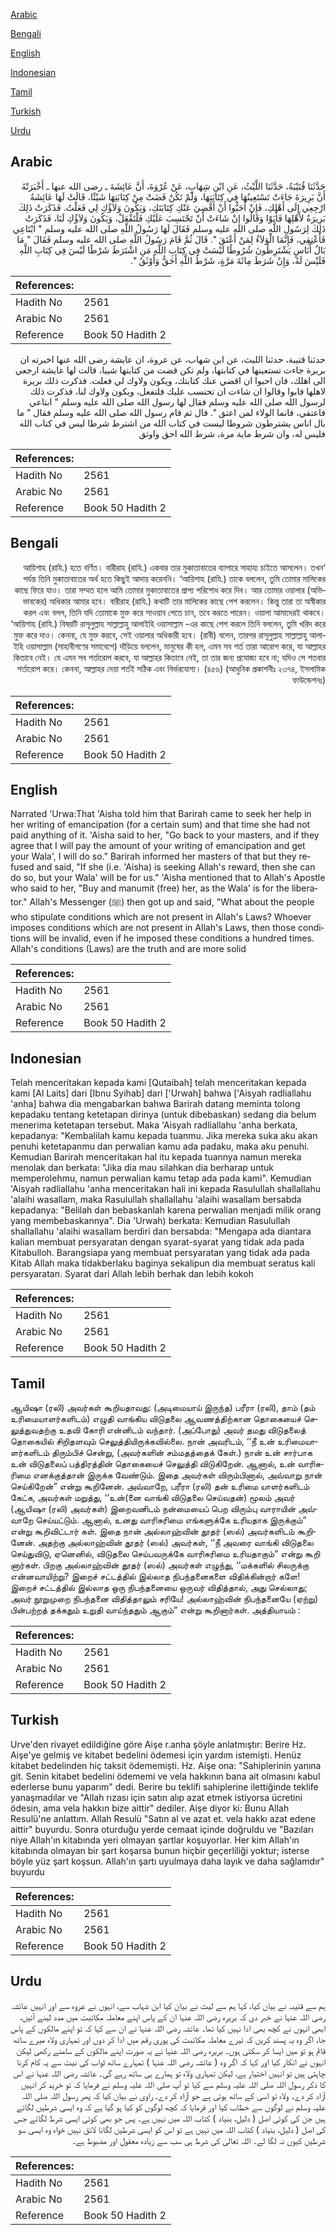 [Arabic](#arabic)

[Bengali](#bengali)

[English](#english)

[Indonesian](#indonesian)

[Tamil](#tamil)

[Turkish](#turkish)

[Urdu](#urdu)

## Arabic


<div dir="rtl" lang="ar" style={{fontSize:'larger',backgroundColor:'#f8f9fa',padding:20}}>
حَدَّثَنَا قُتَيْبَةُ، حَدَّثَنَا اللَّيْثُ، عَنِ ابْنِ شِهَابٍ، عَنْ عُرْوَةَ، أَنَّ عَائِشَةَ ـ رضى الله عنها ـ أَخْبَرَتْهُ أَنَّ بَرِيرَةَ جَاءَتْ تَسْتَعِينُهَا فِي كِتَابَتِهَا، وَلَمْ تَكُنْ قَضَتْ مِنْ كِتَابَتِهَا شَيْئًا، قَالَتْ لَهَا عَائِشَةُ ارْجِعِي إِلَى أَهْلِكِ، فَإِنْ أَحَبُّوا أَنْ أَقْضِيَ عَنْكِ كِتَابَتَكِ، وَيَكُونَ وَلاَؤُكِ لِي فَعَلْتُ‏.‏ فَذَكَرَتْ ذَلِكَ بَرِيرَةُ لأَهْلِهَا فَأَبَوْا وَقَالُوا إِنْ شَاءَتْ أَنْ تَحْتَسِبَ عَلَيْكِ فَلْتَفْعَلْ، وَيَكُونَ وَلاَؤُكِ لَنَا، فَذَكَرَتْ ذَلِكَ لِرَسُولِ اللَّهِ صلى الله عليه وسلم فَقَالَ لَهَا رَسُولُ اللَّهِ صلى الله عليه وسلم ‏"‏ ابْتَاعِي فَأَعْتِقِي، فَإِنَّمَا الْوَلاَءُ لِمَنْ أَعْتَقَ ‏"‏‏.‏ قَالَ ثُمَّ قَامَ رَسُولُ اللَّهِ صلى الله عليه وسلم فَقَالَ ‏"‏ مَا بَالُ أُنَاسٍ يَشْتَرِطُونَ شُرُوطًا لَيْسَتْ فِي كِتَابِ اللَّهِ مَنِ اشْتَرَطَ شَرْطًا لَيْسَ فِي كِتَابِ اللَّهِ فَلَيْسَ لَهُ، وَإِنْ شَرَطَ مِائَةَ مَرَّةٍ، شَرْطُ اللَّهِ أَحَقُّ وَأَوْثَقُ ‏"‏‏.‏
</div>
<div style={{backgroundColor:'#f8f9fa',padding:20, marginBottom: 10}}><table> <thead> <tr> <th>References:</th> <th></th> </tr> </thead> <tbody><tr><td>Hadith No</td><td>2561</td></tr><tr><td>Arabic No</td><td>2561</td></tr><tr><td>Reference</td><td>Book 50 Hadith 2</td></tr></tbody></table></div>


<div dir="rtl" lang="ar" style={{fontSize:'larger',backgroundColor:'#f8f9fa',padding:20}}>
حدثنا قتيبة، حدثنا الليث، عن ابن شهاب، عن عروة، ان عايشة رضى الله عنها اخبرته ان بريرة جاءت تستعينها في كتابتها، ولم تكن قضت من كتابتها شييا، قالت لها عايشة ارجعي الى اهلك، فان احبوا ان اقضي عنك كتابتك، ويكون ولاوك لي فعلت. فذكرت ذلك بريرة لاهلها فابوا وقالوا ان شاءت ان تحتسب عليك فلتفعل، ويكون ولاوك لنا، فذكرت ذلك لرسول الله صلى الله عليه وسلم فقال لها رسول الله صلى الله عليه وسلم " ابتاعي فاعتقي، فانما الولاء لمن اعتق ". قال ثم قام رسول الله صلى الله عليه وسلم فقال " ما بال اناس يشترطون شروطا ليست في كتاب الله من اشترط شرطا ليس في كتاب الله فليس له، وان شرط ماية مرة، شرط الله احق واوثق
</div>
<div style={{backgroundColor:'#f8f9fa',padding:20, marginBottom: 10}}><table> <thead> <tr> <th>References:</th> <th></th> </tr> </thead> <tbody><tr><td>Hadith No</td><td>2561</td></tr><tr><td>Arabic No</td><td>2561</td></tr><tr><td>Reference</td><td>Book 50 Hadith 2</td></tr></tbody></table></div>

## Bengali


<div dir="rtl" lang="bn" style={{fontSize:'larger',backgroundColor:'#f8f9fa',padding:20}}>
‘আয়িশাহ (রাযি.) হতে বর্ণিত। বারীরাহ (রাযি.) একবার তার মুকাতাবাতের ব্যাপারে সাহায্য চাইতে আসলেন। তখন পর্যন্ত তিনি মুকাতাবাতের অর্থ হতে কিছুই আদায় করেননি। ‘আয়িশাহ (রাযি.) তাকে বললেন, তুমি তোমার মালিকের কাছে ফিরে যাও। তারা সম্মত হলে আমি তোমার মুকাতাবাতের প্রাপ্য পরিশোধ করে দিব। আর তোমার ওয়ালার (অভিভাবকের) অধিকার আমার হবে। বারীরাহ (রাযি.) কথাটি তার মালিকের কাছে পেশ করলেন। কিন্তু তারা তা অস্বীকার করল এবং বলল, তিনি যদি তোমাকে মুক্ত করে সাওয়াব পেতে চান, তবে করতে পারেন। ওয়ালা আমাদেরই থাকবে। ‘আয়িশাহ (রাযি.) বিষয়টি রাসূলুল্লাহ সাল্লাল্লাহু আলাইহি ওয়াসাল্লাম -এর কাছে পেশ করলে তিনি বললেন, তুমি খরিদ করে মুক্ত করে দাও। কেননা, যে মুক্ত করবে, সেই ওয়ালার অধিকারী হবে। (রাবী) বলেন, তারপর রাসূলুল্লাহ সাল্লাল্লাহু আলাইহি ওয়াসাল্লাম (সাহাবীগণের সমাবেশে) দাঁড়িয়ে বললেন, মানুষের কী হল, এমন সব শর্ত তারা আরোপ করে, যা আল্লাহর কিতাবে নেই। যে এমন সব শর্তারোপ করবে, যা আল্লাহর কিতাবে নেই, তা তার জন্য প্রযোজ্য হবে না; যদিও সে শতবার শর্তারোপ করে। কেননা, আল্লাহর দেয়া শর্তই সঠিক এবং নির্ভরযোগ্য। (৪৫৬) (আধুনিক প্রকাশনীঃ ২৩৭৪, ইসলামিক ফাউন্ডেশনঃ)
</div>
<div style={{backgroundColor:'#f8f9fa',padding:20, marginBottom: 10}}><table> <thead> <tr> <th>References:</th> <th></th> </tr> </thead> <tbody><tr><td>Hadith No</td><td>2561</td></tr><tr><td>Arabic No</td><td>2561</td></tr><tr><td>Reference</td><td>Book 50 Hadith 2</td></tr></tbody></table></div>

## English


<div dir="ltr" lang="en" style={{fontSize:'larger',backgroundColor:'#f8f9fa',padding:20}}>
Narrated 'Urwa:That 'Aisha told him that Barirah came to seek her help in her writing of emancipation (for a certain sum) and that time she had not paid anything of it. 'Aisha said to her, "Go back to your masters, and if they agree that I will pay the amount of your writing of emancipation and get your Wala', I will do so." Barirah informed her masters of that but they refused and said, "If she (i.e. 'Aisha) is seeking Allah's reward, then she can do so, but your Wala' will be for us." 'Aisha mentioned that to Allah's Apostle who said to her, "Buy and manumit (free) her, as the Wala' is for the liberator." Allah's Messenger (ﷺ) then got up and said, "What about the people who stipulate conditions which are not present in Allah's Laws? Whoever imposes conditions which are not present in Allah's Laws, then those conditions will be invalid, even if he imposed these conditions a hundred times. Allah's conditions (Laws) are the truth and are more solid
</div>
<div style={{backgroundColor:'#f8f9fa',padding:20, marginBottom: 10}}><table> <thead> <tr> <th>References:</th> <th></th> </tr> </thead> <tbody><tr><td>Hadith No</td><td>2561</td></tr><tr><td>Arabic No</td><td>2561</td></tr><tr><td>Reference</td><td>Book 50 Hadith 2</td></tr></tbody></table></div>

## Indonesian


<div dir="ltr" lang="id" style={{fontSize:'larger',backgroundColor:'#f8f9fa',padding:20}}>
Telah menceritakan kepada kami [Qutaibah] telah menceritakan kepada kami [Al Laits] dari [Ibnu Syihab] dari ['Urwah] bahwa ['Aisyah radliallahu 'anha] bahwa dia mengabarkan bahwa Barirah datang meminta tolong kepadaku tentang ketetapan dirinya (untuk dibebaskan) sedang dia belum menerima ketetapan tersebut. Maka 'Aisyah radliallahu 'anha berkata, kepadanya: "Kembalilah kamu kepada tuanmu. Jika mereka suka aku akan penuhi ketetapanmu dan perwalian kamu ada padaku, maka aku penuhi. Kemudian Barirah menceritakan hal itu kepada tuannya namun mereka menolak dan berkata: "Jika dia mau silahkan dia berharap untuk memperolehmu, namun perwalian kamu tetap ada pada kami". Kemudian 'Aisyah radliallahu 'anha menceritakan hali ini kepada Rasulullah shallallahu 'alaihi wasallam, maka Rasulullah shallallahu 'alaihi wasallam bersabda kepadanya: "Belilah dan bebaskanlah karena perwalian menjadi milik orang yang membebaskannya". Dia 'Urwah) berkata: Kemudian Rasulullah shallallahu 'alaihi wasallam berdiri dan bersabda: "Mengapa ada diantara kalian membuat persyaratan dengan syarat-syarat yang tidak ada pada Kitabulloh. Barangsiapa yang membuat persyaratan yang tidak ada pada Kitab Allah maka tidakberlaku baginya sekalipun dia membuat seratus kali persyaratan. Syarat dari Allah lebih berhak dan lebih kokoh
</div>
<div style={{backgroundColor:'#f8f9fa',padding:20, marginBottom: 10}}><table> <thead> <tr> <th>References:</th> <th></th> </tr> </thead> <tbody><tr><td>Hadith No</td><td>2561</td></tr><tr><td>Arabic No</td><td>2561</td></tr><tr><td>Reference</td><td>Book 50 Hadith 2</td></tr></tbody></table></div>

## Tamil


<div dir="ltr" lang="ta" style={{fontSize:'larger',backgroundColor:'#f8f9fa',padding:20}}>
ஆயிஷா (ரலி) அவர்கள் கூறியதாவது: (அடிமையாய் இருந்த) பரீரா (ரலி), தாம் (தம் உரிமையாளர்களிடம்) எழுதி வாங்கிய விடுதலை ஆவணத்திற்கான தொகையைச் செலுத்துவதற்கு உதவி கோரி என்னிடம் வந்தார். (அப்போது) அவர் தமது விடுதலைத் தொகையில் சிறிதளவும் செலுத்தியிருக்கவில்லை. நான் அவரிடம், ‘‘நீ உன் உரிமையாளர்களிடம் திரும்பிச் சென்று, (அவர்களின் சம்மதத்தைக் கேள்.) நான் உன் சார்பாக உன் விடுதலைப் பத்திரத்தின் தொகையைச் செலுத்தி விடுகிறேன். ஆனால், உன் வாரிசுரிமை எனக்குத்தான் இருக்க வேண்டும். இதை அவர்கள் விரும்பினால், அவ்வாறு நான் செய்கிறேன்” என்று கூறினேன். அவ்வாறே, பரீரா (ரலி) தன் உரிமை யாளர்களிடம் கேட்க, அவர்கள் மறுத்து, ‘‘உன்(னை வாங்கி விடுதலை செய்வதன்) மூலம் அவர் (ஆயிஷா (ரலி) அவர்கள்) இறைவனிடம் நன்மையைப் பெற விரும்பு வாராயின் அவ்வாறே செய்யட்டும். ஆனால், உனது வாரிசுரிமை எங்களுக்கே உரியதாக இருக்கும்” என்று கூறிவிட்டார் கள். இதை நான் அல்லாஹ்வின் தூதர் (ஸல்) அவர்களிடம் கூறினேன். அதற்கு அல்லாஹ்வின் தூதர் (ஸல்) அவர்கள், ‘‘நீ அவரை வாங்கி விடுதலை செய்துவிடு, ஏனெனில், விடுதலை செய்பவருக்கே வாரிசுரிமை உரியதாகும்” என்று கூறி னார்கள். பிறகு அல்லாஹ்வின் தூதர் (ஸல்) அவர்கள் எழுந்து, ‘‘மக்களில் சிலருக்கு என்னவாயிற்று? இறைச் சட்டத்தில் இல்லாத நிபந்தனைகளை விதிக்கின்றார் களே! இறைச் சட்டத்தில் இல்லாத ஒரு நிபந்தனையை ஒருவர் விதித்தால், அது செல்லாது; அவர் நூறுமுறை நிபந்தனை விதித்தாலும் சரியே! அல்லாஹ்வின் நிபந்தனையே (ஏற்று) பின்பற்றத் தக்கதும் உறுதி வாய்ந்ததும் ஆகும்” என்று கூறினார்கள். அத்தியாயம் :
</div>
<div style={{backgroundColor:'#f8f9fa',padding:20, marginBottom: 10}}><table> <thead> <tr> <th>References:</th> <th></th> </tr> </thead> <tbody><tr><td>Hadith No</td><td>2561</td></tr><tr><td>Arabic No</td><td>2561</td></tr><tr><td>Reference</td><td>Book 50 Hadith 2</td></tr></tbody></table></div>

## Turkish


<div dir="ltr" lang="tr" style={{fontSize:'larger',backgroundColor:'#f8f9fa',padding:20}}>
Urve'den rivayet edildiğine göre Aişe r.anha şöyle anlatmıştır: Berire Hz. Aişe'ye gelmiş ve kitabet bedelini ödemesi için yardım istemişti. Henüz kitabet bedelinden hiç taksit ödememişti. Hz. Aişe ona: "Sahiplerinin yanına git. Senin kitabet bedelini ödememi ve vela hakkının bana ait olmasını kabul ederlerse bunu yaparım" dedi. Berire bu teklifi sahiplerine ilettiğinde teklife yanaşmadılar ve "Allah rızası için satın alıp azat etmek istiyorsa ücretini ödesin, ama vela hakkın bize aittir" dediler. Aişe diyor ki: Bunu Allah Resulü'ne anlattım. Allah Resulü "Satın al ve azat et. vela hakkı azat edene aittir" buyurdu. Sonra oturduğu yerde cemaat içinde doğruldu ve "Bazıları niye Allah'ın kitabında yeri olmayan şartlar koşuyorlar. Her kim Allah'ın kitabında olmayan bir şart koşarsa bunun hiçbir geçerliliği yoktur; isterse böyle yüz şart koşsun. Allah'ın şartı uyulmaya daha layık ve daha sağlamdır" buyurdu
</div>
<div style={{backgroundColor:'#f8f9fa',padding:20, marginBottom: 10}}><table> <thead> <tr> <th>References:</th> <th></th> </tr> </thead> <tbody><tr><td>Hadith No</td><td>2561</td></tr><tr><td>Arabic No</td><td>2561</td></tr><tr><td>Reference</td><td>Book 50 Hadith 2</td></tr></tbody></table></div>

## Urdu


<div dir="rtl" lang="ur" style={{fontSize:'larger',backgroundColor:'#f8f9fa',padding:20}}>
ہم سے قتیبہ نے بیان کیا، کہا ہم سے لیث نے بیان کیا ابن شہاب سے، انہوں نے عروہ سے اور انہیں عائشہ رضی اللہ عنہا نے خبر دی کہ بریرہ رضی اللہ عنہا ان کے پاس اپنے معاملہ مکاتبت میں مدد لینے آئیں، ابھی انہوں نے کچھ بھی ادا نہیں کیا تھا۔ عائشہ رضی اللہ عنہا نے ان سے کہا کہ تو اپنے مالکوں کے پاس جا، اگر وہ یہ پسند کریں کہ تیرے معاملہ مکاتبت کی پوری رقم میں ادا کر دوں اور تمہاری ولاء میرے ساتھ قائم ہو تو میں ایسا کر سکتی ہوں۔ بریرہ رضی اللہ عنہا نے یہ صورت اپنے مالکوں کے سامنے رکھی لیکن انہوں نے انکار کیا اور کہا کہ اگر وہ ( عائشہ رضی اللہ عنہا ) تمہارے ساتھ ثواب کی نیت سے یہ کام کرنا چاہتی ہیں تو انہیں اختیار ہے، لیکن تمہاری ولاء تو ہمارے ہی ساتھ رہے گی۔ عائشہ رضی اللہ عنہا نے اس کا ذکر رسول اللہ صلی اللہ علیہ وسلم سے کیا تو آپ صلی اللہ علیہ وسلم نے فرمایا کہ تو خرید کر انہیں آزاد کر دے۔ ولاء تو اسی کے ساتھ ہوتی ہے جو آزاد کر دے۔ راوی نے بیان کیا کہ پھر رسول اللہ صلی اللہ علیہ وسلم نے لوگوں سے خطاب کیا اور فرمایا کہ کچھ لوگوں کو کیا ہو گیا ہے کہ وہ ایسی شرطیں لگاتے ہیں جن کی کوئی اصل ( دلیل، بنیاد ) کتاب اللہ میں نہیں ہے۔ پس جو بھی کوئی ایسی شرط لگائے جس کی اصل ( دلیل، بنیاد ) کتاب اللہ میں نہیں ہے تو اس کو ایسی شرطیں لگانا لائق نہیں خواہ وہ ایسی سو شرطیں کیوں نہ لگا لے۔ اللہ تعالیٰ کی شرط ہی سب سے زیادہ معقول اور مضبوط ہے۔
</div>
<div style={{backgroundColor:'#f8f9fa',padding:20, marginBottom: 10}}><table> <thead> <tr> <th>References:</th> <th></th> </tr> </thead> <tbody><tr><td>Hadith No</td><td>2561</td></tr><tr><td>Arabic No</td><td>2561</td></tr><tr><td>Reference</td><td>Book 50 Hadith 2</td></tr></tbody></table></div>